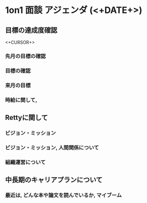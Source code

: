 1on1 面談 アジェンダ  (<+DATE+>) 
================================

## 目標の達成度確認

<+CURSOR+>

### 先月の目標の確認

### 目標の確認


### 来月の目標


### 時給に関して, 

## Rettyに関して

### ビジョン・ミッション

### ビジョン・ミッション, 人間関係について

### 組織運営について

## 中長期のキャリアプランについて

### 最近は, どんな本や論文を読んでいるか, マイブーム

